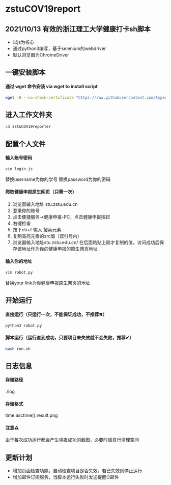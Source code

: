 # zstuCOV19report

## 2021/10/13 有效的浙江理工大学健康打卡sh脚本

- 以js为核心
- 通过python3编写，基于selenium的webdriver
- 默认浏览器为ChromeDriver

## 一键安装脚本

#### 通过 wget 命令安装 via wget to install script

```bash
wget -N --no-check-certificate "https://raw.githubusercontent.com/typenoob/zstuCOV19reporter/master/go.sh" && chmod +x go.sh && ./go.sh

```

## 进入工作文件夹

```bash
cd zstuCOV19reporter

```

## 配置个人文件

#### 输入账号密码

```bash
vim login.js

```
替换username为你的学号
替换password为你的密码

#### 爬取健康申报原生网页（只需一次）

1. 浏览器输入地址 stu.zstu.edu.cn
2. 登录你的账号
3. 点击便捷服务->健康申报-PC，点击健康申报按钮
4. 右键检查
5. 按下ctr+f 输入 搜索元素
6. 复制高亮元素的src值（双引号内）
7. 浏览器输入地址stu.zstu.edu.cn/ 在后面粘贴上刚才复制的值，访问成功后保存该地址作为你的健康申报的原生网页地址

#### 输入你的地址

```bash
vim robot.py

```
替换your link为你健康申报原生网页的地址

## 开始运行

#### 直接运行（只运行一次，不能保证成功，不推荐✖）

```bash
python3 robot.py

```

#### 脚本运行（运行直到成功，只要项目未失效就不会失败，推荐✔）

```bash
bash run.sh

```

## 日志信息

#### 存储路径

./log

#### 存储格式

time.asctime().result.png

#### 注意⚠️

由于每次成功运行都会产生填报成功的截图，必要时请自行清理空间

## 更新计划

- 增加页面检查功能，自动检查项目是否失效，若已失效则停止运行
- 增加邮件订阅服务，当脚本运行失败时发送提醒⏰邮件
